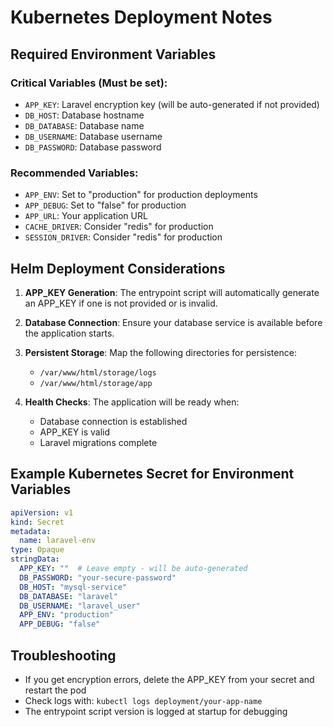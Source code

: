 # Kubernetes Deployment Notes

## Required Environment Variables

### Critical Variables (Must be set):
- `APP_KEY`: Laravel encryption key (will be auto-generated if not provided)
- `DB_HOST`: Database hostname
- `DB_DATABASE`: Database name  
- `DB_USERNAME`: Database username
- `DB_PASSWORD`: Database password

### Recommended Variables:
- `APP_ENV`: Set to "production" for production deployments
- `APP_DEBUG`: Set to "false" for production
- `APP_URL`: Your application URL
- `CACHE_DRIVER`: Consider "redis" for production
- `SESSION_DRIVER`: Consider "redis" for production

## Helm Deployment Considerations

1. **APP_KEY Generation**: The entrypoint script will automatically generate an APP_KEY if one is not provided or is invalid.

2. **Database Connection**: Ensure your database service is available before the application starts.

3. **Persistent Storage**: Map the following directories for persistence:
   - `/var/www/html/storage/logs`
   - `/var/www/html/storage/app`

4. **Health Checks**: The application will be ready when:
   - Database connection is established
   - APP_KEY is valid
   - Laravel migrations complete

## Example Kubernetes Secret for Environment Variables

```yaml
apiVersion: v1
kind: Secret
metadata:
  name: laravel-env
type: Opaque
stringData:
  APP_KEY: ""  # Leave empty - will be auto-generated
  DB_PASSWORD: "your-secure-password"
  DB_HOST: "mysql-service"
  DB_DATABASE: "laravel"
  DB_USERNAME: "laravel_user"
  APP_ENV: "production"
  APP_DEBUG: "false"
```

## Troubleshooting

- If you get encryption errors, delete the APP_KEY from your secret and restart the pod
- Check logs with: `kubectl logs deployment/your-app-name`
- The entrypoint script version is logged at startup for debugging
